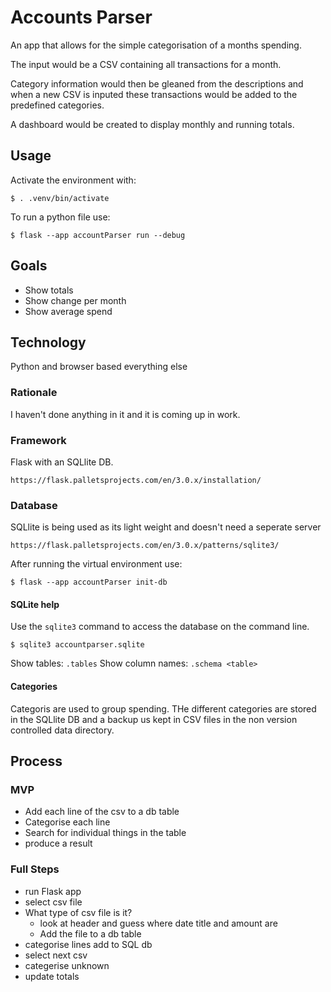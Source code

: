 # Accounts Parser

An app that allows for the simple categorisation of a months spending.

The input would be a CSV containing all transactions for a month.

Category information would then be gleaned from the descriptions and when a new CSV is inputed
these transactions would be added to the predefined categories.

A dashboard would be created to display monthly and running totals.

## Usage

Activate the environment with:

```
$ . .venv/bin/activate
```

To run a python file use:

```
$ flask --app accountParser run --debug
```

## Goals

- Show totals
- Show change per month
- Show average spend

## Technology

Python and browser based everything else

### Rationale

I haven't done anything in it and it is coming up in work.

### Framework

Flask with an SQLlite DB.

`https://flask.palletsprojects.com/en/3.0.x/installation/`

### Database

SQLlite is being used as its light weight and doesn't need a seperate server

`https://flask.palletsprojects.com/en/3.0.x/patterns/sqlite3/`

After running the virtual environment use:

```
$ flask --app accountParser init-db
```

#### SQLite help

Use the `sqlite3` command to access the database on the command line.

```
$ sqlite3 accountparser.sqlite
```

Show tables: `.tables`
Show column names: `.schema <table>`

#### Categories

Categoris are used to group spending. THe different categories are stored in the SQLlite DB and a
backup us kept in CSV files in the non version controlled data directory.

## Process

### MVP

- Add each line of the csv to a db table
- Categorise each line
- Search for individual things in the table
- produce a result

### Full Steps

- run Flask app
- select csv file
- What type of csv file is it?
  - look at header and guess where date title and amount are
  - Add the file to a db table
- categorise lines add to SQL db
- select next csv
- categerise unknown
- update totals

```

```
